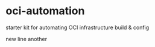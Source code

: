 # oci-automation
starter kit for automating OCI infrastructure build &amp; config

new line
another
